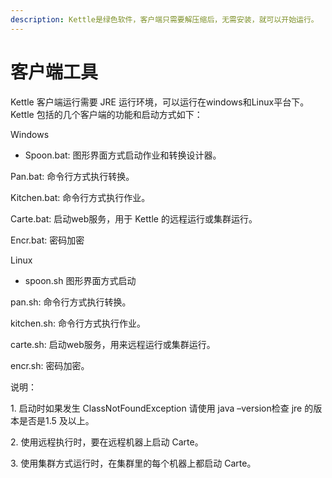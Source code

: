 ```yaml
---
description: Kettle是绿色软件，客户端只需要解压缩后，无需安装，就可以开始运行。
---
```


# 客户端工具

Kettle 客户端运行需要 JRE 运行环境，可以运行在windows和Linux平台下。Kettle 包括的几个客户端的功能和启动方式如下：

Windows

* &#x20;     Spoon.bat:  图形界面方式启动作业和转换设计器。

Pan.bat:    命令行方式执行转换。

Kitchen.bat: 命令行方式执行作业。

Carte.bat:   启动web服务，用于 Kettle 的远程运行或集群运行。

Encr.bat:    密码加密

Linux

* &#x20;     spoon.sh  图形界面方式启动

pan.sh:    命令行方式执行转换。

kitchen.sh: 命令行方式执行作业。

carte.sh:   启动web服务，用来远程运行或集群运行。

encr.sh:   密码加密。

说明：

&#x20; 1\. 启动时如果发生 ClassNotFoundException 请使用 java –version检查 jre 的版本是否是1.5 及以上。

&#x20; 2\. 使用远程执行时，要在远程机器上启动 Carte。

&#x20; 3\. 使用集群方式运行时，在集群里的每个机器上都启动 Carte。
